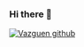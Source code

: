 
###  Hi there 👋
 <!--

 ![Top Langs](https://github-readme-stats.vercel.app/api/top-langs/?username=mrVazguen&theme=tokyonight) 

### Most used languages :rocket:
[![Anurag's GitHub stats](https://github-readme-stats.vercel.app/api/top-langs/?username=mrVazguen)](https://github.com/mrVazguen/github-readme-stats)
&nbsp;
&nbsp;

### View :rocket:
![Anurag's GitHub stats](https://github-readme-stats.vercel.app/api?username=mrVazguen&show_icons=true&theme=radical)
-->

[![Vazguen github](https://github-readme-stats.vercel.app/api/top-langs/?username=mrVazguen&theme=tokyonight)](https://github.com/mrVazguen/github-readme-stats)
 
